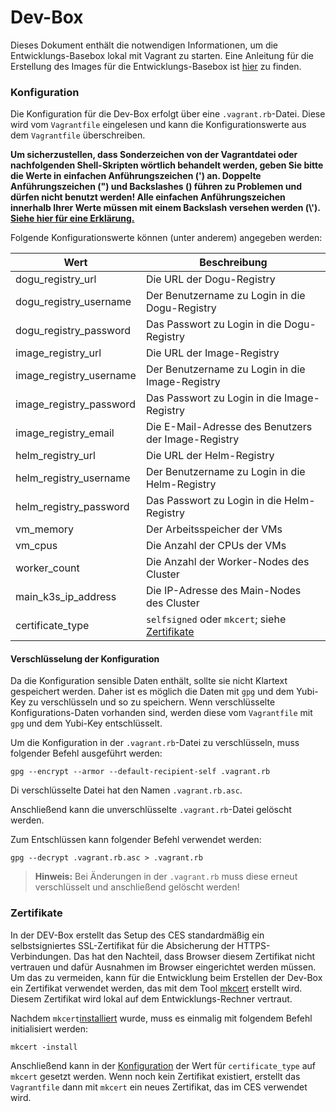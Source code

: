 # Dev-Box

Dieses Dokument enthält die notwendigen Informationen, um die Entwicklungs-Basebox lokal mit Vagrant zu starten.
Eine Anleitung für die Erstellung des Images für die Entwicklungs-Basebox ist [hier](./building_basebox_de.md) zu
finden.

### Konfiguration

Die Konfiguration für die Dev-Box erfolgt über eine `.vagrant.rb`-Datei. Diese wird vom `Vagrantfile` eingelesen und
kann die Konfigurationswerte aus dem `Vagrantfile` überschreiben.

**Um sicherzustellen, dass Sonderzeichen von der Vagrantdatei oder nachfolgenden Shell-Skripten wörtlich behandelt werden, 
geben Sie bitte die Werte in einfachen Anführungszeichen (') an. Doppelte Anführungszeichen (") und Backslashes (\) führen
zu Problemen und dürfen nicht benutzt werden! Alle einfachen Anführungszeichen innerhalb Ihrer Werte müssen mit einem 
Backslash versehen werden (\\'). [Siehe hier für eine Erklärung.](https://en.wikibooks.org/wiki/Ruby_Programming/Strings#Single_quotes)**

Folgende Konfigurationswerte können (unter anderem) angegeben werden:

| Wert                    | Beschreibung                                                  |
|-------------------------|---------------------------------------------------------------|
| dogu_registry_url       | Die URL der Dogu-Registry                                     |
| dogu_registry_username  | Der Benutzername zu Login in die Dogu-Registry                |
| dogu_registry_password  | Das Passwort zu Login in die Dogu-Registry                    |
| image_registry_url      | Die URL der Image-Registry                                    |
| image_registry_username | Der Benutzername zu Login in die Image-Registry               |
| image_registry_password | Das Passwort zu Login in die Image-Registry                   |
| image_registry_email    | Die E-Mail-Adresse des Benutzers der Image-Registry           |
| helm_registry_url       | Die URL der Helm-Registry                                     |
| helm_registry_username  | Der Benutzername zu Login in die Helm-Registry                |
| helm_registry_password  | Das Passwort zu Login in die Helm-Registry                    |
| vm_memory               | Der Arbeitsspeicher der VMs                                   |
| vm_cpus                 | Die Anzahl der CPUs der VMs                                   |
| worker_count            | Die Anzahl der Worker-Nodes des Cluster                       |
| main_k3s_ip_address     | Die IP-Adresse des Main-Nodes des Cluster                     |
| certificate_type        | `selfsigned` oder `mkcert`; siehe [Zertifikate](#zertifikate) |

#### Verschlüsselung der Konfiguration

Da die Konfiguration sensible Daten enthält, sollte sie nicht Klartext gespeichert werden.
Daher ist es möglich die Daten mit `gpg` und dem Yubi-Key zu verschlüsseln und so zu speichern.
Wenn verschlüsselte Konfigurations-Daten vorhanden sind, werden diese vom `Vagrantfile` mit `gpg` und dem Yubi-Key
entschlüsselt.

Um die Konfiguration in der `.vagrant.rb`-Datei zu verschlüsseln, muss folgender Befehl ausgeführt werden:

```shell
gpg --encrypt --armor --default-recipient-self .vagrant.rb
```
Di verschlüsselte Datei hat den Namen `.vagrant.rb.asc`.

Anschließend kann die unverschlüsselte `.vagrant.rb`-Datei gelöscht werden.

Zum Entschlüssen kann folgender Befehl verwendet werden:

```shell
gpg --decrypt .vagrant.rb.asc > .vagrant.rb
```

> **Hinweis:** Bei Änderungen in der `.vagrant.rb` muss diese erneut verschlüsselt und anschließend gelöscht werden!

### Zertifikate
In der DEV-Box erstellt das Setup des CES standardmäßig ein selbstsigniertes SSL-Zertifikat für die Absicherung der HTTPS-Verbindungen.
Das hat den Nachteil, dass Browser diesem Zertifikat nicht vertrauen und dafür Ausnahmen im Browser eingerichtet werden müssen.
Um das zu vermeiden, kann für die Entwicklung beim Erstellen der Dev-Box ein Zertifikat verwendet werden, das mit dem Tool [mkcert](https://github.com/FiloSottile/mkcert) erstellt wird. 
Diesem Zertifikat wird lokal auf dem Entwicklungs-Rechner vertraut.

Nachdem `mkcert`[installiert](https://github.com/FiloSottile/mkcert#installation) wurde, muss es einmalig mit folgendem Befehl initialisiert werden:
```shell
mkcert -install
```

Anschließend kann in der [Konfiguration](#konfiguration) der Wert für `certificate_type` auf `mkcert` gesetzt werden.
Wenn noch kein Zertifikat existiert, erstellt das `Vagrantfile` dann mit `mkcert` ein neues Zertifikat, das im CES verwendet wird.